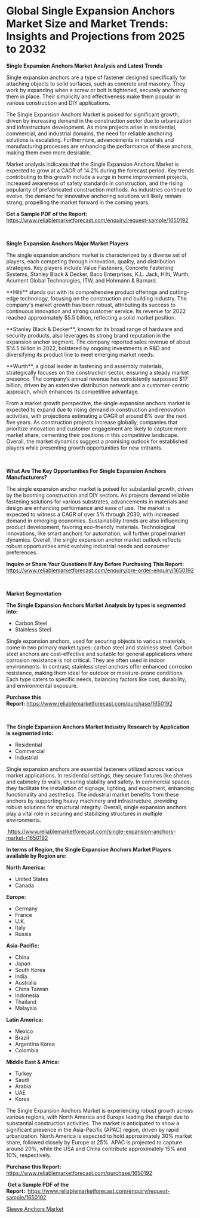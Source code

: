 <p><h1>Global Single Expansion Anchors Market Size and Market Trends: Insights and Projections from 2025 to 2032</h1></p><p><strong>Single Expansion Anchors Market Analysis and Latest Trends</strong></p>
<p><p>Single expansion anchors are a type of fastener designed specifically for attaching objects to solid surfaces, such as concrete and masonry. They work by expanding when a screw or bolt is tightened, securely anchoring them in place. Their simplicity and effectiveness make them popular in various construction and DIY applications.</p><p>The Single Expansion Anchors Market is poised for significant growth, driven by increasing demand in the construction sector due to urbanization and infrastructure development. As more projects arise in residential, commercial, and industrial domains, the need for reliable anchoring solutions is escalating. Furthermore, advancements in materials and manufacturing processes are enhancing the performance of these anchors, making them even more desirable.</p><p>Market analysis indicates that the Single Expansion Anchors Market is expected to grow at a CAGR of 14.2% during the forecast period. Key trends contributing to this growth include a surge in home improvement projects, increased awareness of safety standards in construction, and the rising popularity of prefabricated construction methods. As industries continue to evolve, the demand for innovative anchoring solutions will likely remain strong, propelling the market forward in the coming years.</p></p>
<p><strong>Get a Sample PDF of the Report:&nbsp;</strong> <a href="https://www.reliablemarketforecast.com/enquiry/request-sample/1650192?utm_campaign=1888&utm_medium=2&utm_source=Github&utm_content=ia&utm_term=17022025&utm_id=single-expansion-anchors">https://www.reliablemarketforecast.com/enquiry/request-sample/1650192</a></p>
<p>&nbsp;</p>
<p><strong>Single Expansion Anchors Major Market Players</strong></p>
<p><p>The single expansion anchors market is characterized by a diverse set of players, each competing through innovation, quality, and distribution strategies. Key players include Value Fasteners, Concrete Fastening Systems, Stanley Black & Decker, Baco Enterprises, K.L. Jack, Hilti, Wurth, Acument Global Technologies, ITW, and Hohmann & Barnard.</p><p>**Hilti** stands out with its comprehensive product offerings and cutting-edge technology, focusing on the construction and building industry. The company's market growth has been robust, attributing its success to continuous innovation and strong customer service. Its revenue for 2022 reached approximately $5.5 billion, reflecting a solid market position.</p><p>**Stanley Black & Decker**, known for its broad range of hardware and security products, also leverages its strong brand reputation in the expansion anchor segment. The company reported sales revenue of about $14.5 billion in 2022, bolstered by ongoing investments in R&D and diversifying its product line to meet emerging market needs.</p><p>**Wurth**, a global leader in fastening and assembly materials, strategically focuses on the construction sector, ensuring a steady market presence. The company’s annual revenue has consistently surpassed $17 billion, driven by an extensive distribution network and a customer-centric approach, which enhances its competitive advantage.</p><p>From a market growth perspective, the single expansion anchors market is expected to expand due to rising demand in construction and renovation activities, with projections estimating a CAGR of around 6% over the next five years. As construction projects increase globally, companies that prioritize innovation and customer engagement are likely to capture more market share, cementing their positions in this competitive landscape. Overall, the market dynamics suggest a promising outlook for established players while presenting growth opportunities for new entrants.</p></p>
<p>&nbsp;</p>
<p><strong>What Are The Key Opportunities For Single Expansion Anchors Manufacturers?</strong></p>
<p><p>The single expansion anchor market is poised for substantial growth, driven by the booming construction and DIY sectors. As projects demand reliable fastening solutions for various substrates, advancements in materials and design are enhancing performance and ease of use. The market is expected to witness a CAGR of over 5% through 2030, with increased demand in emerging economies. Sustainability trends are also influencing product development, favoring eco-friendly materials. Technological innovations, like smart anchors for automation, will further propel market dynamics. Overall, the single expansion anchor market outlook reflects robust opportunities amid evolving industrial needs and consumer preferences.</p></p>
<p><strong>Inquire or Share Your Questions If Any Before Purchasing This Report:</strong> <a href="https://www.reliablemarketforecast.com/enquiry/pre-order-enquiry/1650192?utm_campaign=1888&utm_medium=2&utm_source=Github&utm_content=ia&utm_term=17022025&utm_id=single-expansion-anchors">https://www.reliablemarketforecast.com/enquiry/pre-order-enquiry/1650192</a></p>
<p>&nbsp;</p>
<p><strong>Market Segmentation</strong></p>
<p><strong>The Single Expansion Anchors Market Analysis by types is segmented into:</strong></p>
<p><ul><li>Carbon Steel</li><li>Stainless Steel</li></ul></p>
<p><p>Single expansion anchors, used for securing objects to various materials, come in two primary market types: carbon steel and stainless steel. Carbon steel anchors are cost-effective and suitable for general applications where corrosion resistance is not critical. They are often used in indoor environments. In contrast, stainless steel anchors offer enhanced corrosion resistance, making them ideal for outdoor or moisture-prone conditions. Each type caters to specific needs, balancing factors like cost, durability, and environmental exposure.</p></p>
<p><strong>Purchase this Report:&nbsp;</strong><a href="https://www.reliablemarketforecast.com/purchase/1650192?utm_campaign=1888&utm_medium=2&utm_source=Github&utm_content=ia&utm_term=17022025&utm_id=single-expansion-anchors">https://www.reliablemarketforecast.com/purchase/1650192</a></p>
<p>&nbsp;</p>
<p><strong>The Single Expansion Anchors Market Industry Research by Application is segmented into:</strong></p>
<p><ul><li>Residential</li><li>Commercial</li><li>Industrial</li></ul></p>
<p><p>Single expansion anchors are essential fasteners utilized across various market applications. In residential settings, they secure fixtures like shelves and cabinetry to walls, ensuring stability and safety. In commercial spaces, they facilitate the installation of signage, lighting, and equipment, enhancing functionality and aesthetics. The industrial market benefits from these anchors by supporting heavy machinery and infrastructure, providing robust solutions for structural integrity. Overall, single expansion anchors play a vital role in securing and stabilizing structures in multiple environments.</p></p>
<p><a href="https://www.reliablemarketforecast.com/single-expansion-anchors-market-r1650192?utm_campaign=1888&utm_medium=2&utm_source=Github&utm_content=ia&utm_term=17022025&utm_id=single-expansion-anchors">&nbsp;https://www.reliablemarketforecast.com/single-expansion-anchors-market-r1650192</a></p>
<p><strong>In terms of Region, the Single Expansion Anchors Market Players available by Region are:</strong></p>
<p>
    <p> <strong> North America: </strong>
        <ul>
            <li>United States</li>
            <li>Canada</li>
        </ul>
        </p> 
    <p> <strong> Europe: </strong>
        <ul>
            <li>Germany</li>
            <li>France</li>
            <li>U.K.</li>
            <li>Italy</li>
            <li>Russia</li>
        </ul>
        </p> 
    <p> <strong> Asia-Pacific: </strong>
        <ul>
            <li>China</li>
            <li>Japan</li>
            <li>South Korea</li>
            <li>India</li>
            <li>Australia</li>
            <li>China Taiwan</li>
            <li>Indonesia</li>
            <li>Thailand</li>
            <li>Malaysia</li>
        </ul>
        </p> 
    <p> <strong> Latin America: </strong>
        <ul>
            <li>Mexico</li>
            <li>Brazil</li>
            <li>Argentina Korea</li>
            <li>Colombia</li>
        </ul>
        </p> 
    <p> <strong> Middle East & Africa: </strong>
        <ul>
            <li>Turkey</li>
            <li>Saudi</li>
            <li>Arabia</li>
            <li>UAE</li>
            <li>Korea</li>
        </ul>
    </p>
    </p>
<p><p>The Single Expansion Anchors Market is experiencing robust growth across various regions, with North America and Europe leading the charge due to substantial construction activities. The market is anticipated to show a significant presence in the Asia-Pacific (APAC) region, driven by rapid urbanization. North America is expected to hold approximately 30% market share, followed closely by Europe at 25%. APAC is projected to capture around 20%, while the USA and China contribute approximately 15% and 10%, respectively.</p></p>
<p><strong>Purchase this Report: </strong><a href="https://www.reliablemarketforecast.com/purchase/1650192?utm_campaign=1888&utm_medium=2&utm_source=Github&utm_content=ia&utm_term=17022025&utm_id=single-expansion-anchors">https://www.reliablemarketforecast.com/purchase/1650192</a></p>
<p>&nbsp;<strong>Get a Sample PDF of the Report:&nbsp;&nbsp;</strong><a href="https://www.reliablemarketforecast.com/enquiry/request-sample/1650192?utm_campaign=1888&utm_medium=2&utm_source=Github&utm_content=ia&utm_term=17022025&utm_id=single-expansion-anchors">https://www.reliablemarketforecast.com/enquiry/request-sample/1650192</a></p>
<p><strong></strong></p>
<p><p><a href="https://github.com/gulaimolin/Market-Research-Report-List-7/blob/main/sleeve-anchors-market.md?utm_campaign=1888&utm_medium=2&utm_source=Github&utm_content=ia&utm_term=17022025&utm_id=single-expansion-anchors">Sleeve Anchors Market</a></p></p>